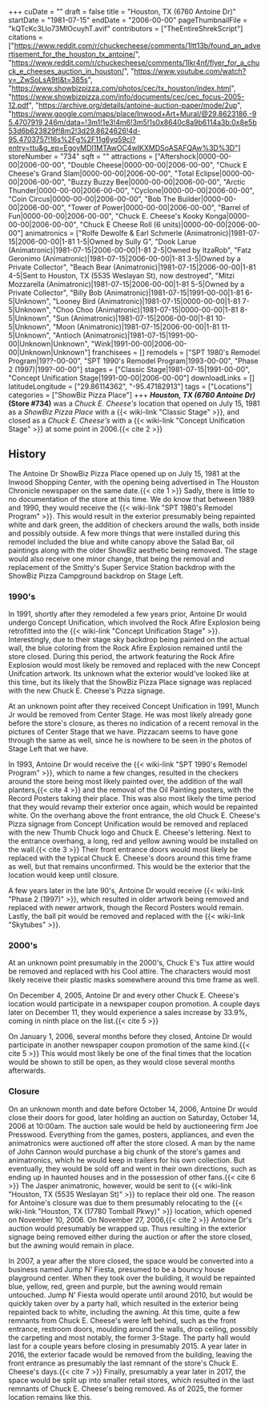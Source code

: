 +++
cuDate = ""
draft = false
title = "Houston, TX (6760 Antoine Dr)"
startDate = "1981-07-15"
endDate = "2006-00-00"
pageThumbnailFile = "kQTcKc3Llo73MlOcuyhT.avif"
contributors = ["TheEntireShrekScript"]
citations = ["https://www.reddit.com/r/chuckecheese/comments/1ltt13b/found_an_advertisement_for_the_houston_tx_antoine/", "https://www.reddit.com/r/chuckecheese/comments/1lkr4nf/flyer_for_a_chuck_e_cheeses_auction_in_houston/", "https://www.youtube.com/watch?v=_ZwSoLsA9tI&t=385s", "https://www.showbizpizza.com/photos/cec/tx_houston/index.html", "https://www.showbizpizza.com/info/documents/cec/cec_focus-2005-12.pdf", "https://archive.org/details/antoine-auction-paper/mode/2up", "https://www.google.com/maps/place/Inwood+Art+Mural/@29.8623186,-95.4707919,246m/data=!3m1!1e3!4m6!3m5!1s0x8640c8a9b6114a3b:0x8e5b53d6b623829f!8m2!3d29.8624626!4d-95.4703757!16s%2Fg%2F11g6yq59cl?entry=ttu&g_ep=EgoyMDI1MTAwOC4wIKXMDSoASAFQAw%3D%3D"]
storeNumber = "734"
sqft = ""
attractions = ["Aftershock|0000-00-00|2006-00-00", "Double Cheese|0000-00-00|2006-00-00", "Chuck E Cheese's Grand Slam|0000-00-00|2006-00-00", "Total Eclipse|0000-00-00|2006-00-00", "Buzzy Buzzy Bee|0000-00-00|2006-00-00", "Arctic Thunder|0000-00-00|2006-00-00", "Cyclone|0000-00-00|2006-00-00", "Coin Circus|0000-00-00|2006-00-00", "Bob The Builder|0000-00-00|2006-00-00", "Tower of Power|0000-00-00|2006-00-00", "Barrel of Fun|0000-00-00|2006-00-00", "Chuck E. Cheese's Kooky Konga|0000-00-00|2006-00-00", "Chuck E Cheese Roll (6 units)|0000-00-00|2006-00-00"]
animatronics = ["Rolfe Dewolfe & Earl Schmerle (Animatronic)|1981-07-15|2006-00-00|1-81 1-5|Owned by Sully G", "Dook Larue (Animatronic)|1981-07-15|2006-00-00|1-81 2-5|Owned by ItzaRob", "Fatz Geronimo (Animatronic)|1981-07-15|2006-00-00|1-81 3-5|Owned by a Private Collector", "Beach Bear (Animatronic)|1981-07-15|2006-00-00|1-81 4-5|Sent to Houston, TX (5535 Weslayan St), now destroyed", "Mitzi Mozzarella (Animatronic)|1981-07-15|2006-00-00|1-81 5-5|Owned by a Private Collector", "Billy Bob (Animatronic)|1981-07-15|1991-00-00|1-81 6-5|Unknown", "Looney Bird (Animatronic)|1981-07-15|0000-00-00|1-81 7-5|Unknown", "Choo Choo (Animatronic)|1981-07-15|0000-00-00|1-81 8-5|Unknown", "Sun (Animatronic)|1981-07-15|2006-00-00|1-81 10-5|Unknown", "Moon (Animatronic)|1981-07-15|2006-00-00|1-81 11-5|Unknown", "Antioch (Animatronic)|1981-07-15|1991-00-00|Unknown|Unknown", "Wink|1991-00-00|2006-00-00|Unknown|Unknown"]
franchisees = []
remodels = ["SPT 1980's Remodel Program|19??-00-00", "SPT 1990's Remodel Program|1993-00-00", "Phase 2 (1997)|199?-00-00"]
stages = ["Classic Stage|1981-07-15|1991-00-00", "Concept Unification Stage|1991-00-00|2006-00-00"]
downloadLinks = []
latitudeLongitude = ["29.86114362", "-95.47182913"]
tags = ["Locations"]
categories = ["ShowBiz Pizza Place"]
+++
***Houston, TX (6760 Antoine Dr)* (Store #734)** was a *Chuck E. Cheese's* location that opened on July 15, 1981 as a *ShowBiz Pizza Place* with a {{< wiki-link "Classic Stage" >}}, and closed as a *Chuck E. Cheese's* with a {{< wiki-link "Concept Unification Stage" >}} at some point in 2006.{{< cite 2 >}}

## History

The Antoine Dr ShowBiz Pizza Place opened up on July 15, 1981 at the Inwood Shopping Center, with the opening being advertised in The Houston Chronicle newspaper on the same date.{{< cite 1 >}} Sadly, there is little to no documentation of the store at this time. We do know that between 1989 and 1990, they would receive the {{< wiki-link "SPT 1980's Remodel Program" >}}. This would result in the exterior presumably being repainted white and dark green, the addition of checkers around the walls, both inside and possibly outside. A few more things that were installed during this remodel included the blue and white canopy above the Salad Bar, oil paintings along with the older ShowBiz aesthetic being removed. The stage would also receive one minor change, that being the removal and replacement of the Smitty's Super Service Station backdrop with the ShowBiz Pizza Campground backdrop on Stage Left.

### 1990's

In 1991, shortly after they remodeled a few years prior, Antoine Dr would undergo Concept Unification, which involved the Rock Afire Explosion being retrofitted into the {{< wiki-link "Concept Unification Stage" >}}. Interestingly, due to their stage sky backdrop being painted on the actual wall, the blue coloring from the Rock Afire Explosion remained until the store closed. During this period, the artwork featuring the Rock Afire Explosion would most likely be removed and replaced with the new Concept Unifcation artwork. Its unknown what the exterior would've looked like at this time, but its likely that the ShowBiz Pizza Place signage was replaced with the new Chuck E. Cheese's Pizza signage.

At an unknown point after they received Concept Unification in 1991, Munch Jr would be removed from Center Stage. He was most likely already gone before the store's closure, as theres no indication of a recent removal in the pictures of Center Stage that we have. Pizzacam seems to have gone through the same as well, since he is nowhere to be seen in the photos of Stage Left that we have.

In 1993, Antoine Dr would receive the {{< wiki-link "SPT 1990's Remodel Program" >}}, which to name a few changes, resulted in the checkers around the store being most likely painted over, the addition of the wall planters,{{< cite 4 >}} and the removal of the Oil Painting posters, with the Record Posters taking their place. This was also most likely the time period that they would revamp their exterior once again, which would be repainted white. On the overhang above the front entrance, the old Chuck E. Cheese's Pizza signage from Concept Unification would be removed and replaced with the new Thumb Chuck logo and Chuck E. Cheese's lettering. Next to the entrance overhang, a long, red and yellow awning would be installed on the wall.{{< cite 3 >}} Their front entrance doors would most likely be replaced with the typical Chuck E. Cheese's doors around this time frame as well, but that remains unconfirmed. This would be the exterior that the location would keep until closure.

A few years later in the late 90's, Antoine Dr would receive {{< wiki-link "Phase 2 (1997)" >}}, which resulted in older artwork being removed and replaced with newer artwork, though the Record Posters would remain. Lastly, the ball pit would be removed and replaced with the {{< wiki-link "Skytubes" >}}.

### 2000's

At an unknown point presumably in the 2000's, Chuck E's Tux attire would be removed and replaced with his Cool attire. The characters would most likely receive their plastic masks somewhere around this time frame as well.

On December 4, 2005, Antoine Dr and every other Chuck E. Cheese's location would participate in a newspaper coupon promotion. A couple days later on December 11, they would experience a sales increase by 33.9%, coming in ninth place on the list.{{< cite 5 >}}

On January 1, 2006, several months before they closed, Antoine Dr would participate in another newspaper coupon promotion of the same kind.{{< cite 5 >}} This would most likely be one of the final times that the location would be shown to still be open, as they would close several months afterwards.

### Closure

On an unknown month and date before October 14, 2006, Antoine Dr would close their doors for good, later holding an auction on Saturday, October 14, 2006 at 10:00am. The auction sale would be held by auctioneering firm Joe Presswood. Everything from the games, posters, appliances, and even the animatronics were auctioned off after the store closed. A man by the name of John Cannon would purchase a big chunk of the store's games and animatronics, which he would keep in trailers for his own collection. But eventually, they would be sold off and went in their own directions, such as ending up in haunted houses and in the possession of other fans.{{< cite 6 >}} The Jasper animatronic, however, would be sent to {{< wiki-link "Houston, TX (5535 Weslayan St)" >}} to replace their old one. The reason for Antoine's closure was due to them presumably relocating to the {{< wiki-link "Houston, TX (17780 Tomball Pkwy)" >}} location, which opened on November 10, 2006. On November 27, 2006,{{< cite 2 >}} Antoine Dr's auction would presumably be wrapped up. Thus resulting in the exterior signage being removed either during the auction or after the store closed, but the awning would remain in place.

In 2007, a year after the store closed, the space would be converted into a business named Jump N' Fiesta, presumed to be a bouncy house playground center. When they took over the building, it would be repainted blue, yellow, red, green and purple, but the awning would remain untouched. Jump N' Fiesta would operate until around 2010, but would be quickly taken over by a party hall, which resulted in the exterior being repainted back to white, including the awning. At this time, quite a few remnants from Chuck E. Cheese's were left behind, such as the front entrance, restroom doors, moulding around the walls, drop ceiling, possibly the carpeting and most notably, the former 3-Stage. The party hall would last for a couple years before closing in presumably 2015. A year later in 2016, the exterior facade would be removed from the building, leaving the front entrance as presumably the last remnant of the store's Chuck E. Cheese's days.{{< cite 7 >}} Finally, presumably a year later in 2017, the space would be split up into smaller retail stores, which resulted in the last remnants of Chuck E. Cheese's being removed. As of 2025, the former location remains like this.
